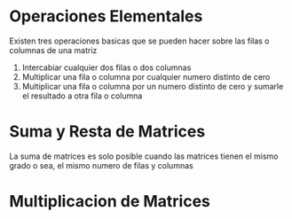 # Operaciones Elementales
Existen tres operaciones basicas que se pueden hacer sobre las filas o columnas de una matriz
1. Intercabiar cualquier dos filas o dos columnas
2. Multiplicar una fila o columna por cualquier numero distinto de cero
3. Multiplicar una fila o columna por un numero distinto de cero y sumarle el resultado a otra fila o columna
# Suma y Resta de Matrices
La suma de matrices es solo posible cuando las matrices tienen el mismo grado o sea, el mismo numero de filas y columnas

# Multiplicacion de Matrices